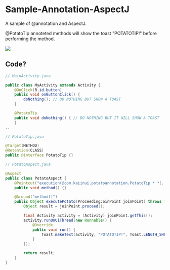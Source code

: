 Sample-Annotation-AspectJ
=========================

A sample of @annotation and AspectJ.

@PotatoTip annoteted methods will show the toast "POTATOTIP!" before performing the method.

![](https://dl.dropboxusercontent.com/u/7817937/_github/potatotip.gif)

Code?
---

```java
// MainActivity.java

public class MyActivity extends Activity {
    @OnClick(R.id.button)
    public void onButtonClick() {
        doNothing(); // DO NOTHING BUT SHOW A TOAST
    }

    @PotatoTip
    public void doNothing() { // DO NOTHING BUT IT WILL SHOW A TOAST
    }
..
```

```java
// PotatoTip.java

@Target(METHOD)
@Retention(CLASS)
public @interface PotatoTip {}
```

```java
// PotatoAspect.java

@Aspect
public class PotatoAspect {
    @Pointcut("execution(@com.kaiinui.potatoannotation.PotatoTip * *(..))")
    public void method() {}

    @Around("method()")
    public Object executePotato(ProceedingJoinPoint joinPoint) throws Throwable {
        Object result = joinPoint.proceed();

        final Activity activity = (Activity) joinPoint.getThis();
        activity.runOnUiThread(new Runnable() {
            @Override
            public void run() {
                Toast.makeText(activity, "POTATOTIP!", Toast.LENGTH_SHORT).show();
            }
        });

        return result;
    }
}
```

